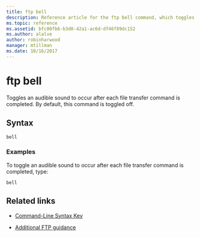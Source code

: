 ```yaml
---
title: ftp bell
description: Reference article for the ftp bell command, which toggles an audible sound to occur after each file transfer command is completed.
ms.topic: reference
ms.assetid: bfc00fb6-b3d0-42a1-ac6d-df46f89dc152
ms.author: alalve
author: robinharwood
manager: mtillman
ms.date: 10/16/2017
---
```


# ftp bell



Toggles an audible sound to occur after each file transfer command is completed. By default, this command is toggled off.

## Syntax

```
bell
```

### Examples

To toggle an audible sound to occur after each file transfer command is completed, type:

```
bell
```

## Related links

- [Command-Line Syntax Key](command-line-syntax-key.md)

- [Additional FTP guidance](/previous-versions/orphan-topics/ws.10/cc756013(v=ws.10))

